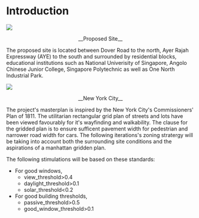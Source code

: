 # Introduction

![](imgs/01-01.jpg)
<p align="center">__Proposed Site__

The proposed site is located between Dover Road to the north, Ayer Rajah Expressway (AYE) to the south and surrounded by residential blocks, educational institutions such as National Univerisity of Singapore, Angolo Chinese Junior College, Singapore Polytechnic as well as One North Industrial Park.

![](imgs/01-02.jpg)
<p align="center">__New York City__
  
The project's masterplan is inspired by the New York City's Commissioners' Plan of 1811. The utilitarian rectangular grid plan of streets and lots have been viewed favourably for it's wayfinding and walkability. The clause for the gridded plan is to ensure sufficent pavement width for pedestrian and narrower road width for cars.  The following iterations's zoning stratergy will be taking into account both the surrounding site conditions and the aspirations of a manhattan gridden plan.

The following stimulations will be based on these standards:
* For good windows,
   * view_threshold>0.4
   * daylight_threshold>0.1
   * solar_threshold<0.2
 * For good building thresholds,
   * passive_threshold>0.5
   * good_window_threshold>0.1

